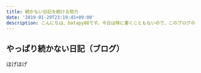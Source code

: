 ```yaml
---
title: 続かない日記を続ける努力
date: '2019-01-29T23:19:45+09:00'
description: こんにちは、batapy88です。今日は特に書くこともないので、このブログの反省をしてみます。
---
```

## やっぱり続かない日記（ブログ）
ほげほげ

